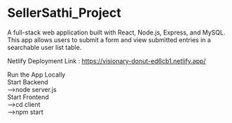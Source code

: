 # SellerSathi_Project 
A full-stack web application built with React, Node.js, Express, and MySQL. This app allows users to submit a form and view submitted entries in a searchable user list table.

Netlify Deployment Link : https://visionary-donut-ed6cb1.netlify.app/

Run the App Locally  
Start Backend  
-->node server.js  
Start Frontend  
-->cd client  
-->npm start
